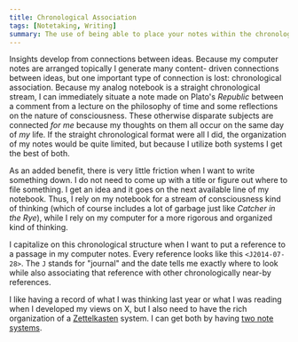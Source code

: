 ```yaml
---
title: Chronological Association
tags: [Notetaking, Writing]
summary: The use of being able to place your notes within the chronological stream of your thoughts.
---
```


Insights develop from connections between ideas.  Because my
computer notes are arranged topically I generate many content-
driven connections between ideas, but one important type of
connection is lost: chronological association.  Because my analog
notebook is a straight chronological stream, I can immediately
situate a note made on Plato's *Republic* between a comment from a
lecture on the philosophy of time and some reflections on the
nature of consciousness.  These otherwise disparate subjects are
connected *for me* because my thoughts on them all occur on the
same day of *my* life.  If the straight chronological format were
all I did, the organization of my notes would be quite limited, but
because I utilize both systems I get the best of both.

As an added benefit, there is very little friction when I want to
write something down.  I do not need to come up with a title or
figure out where to file something.  I get an idea and it goes on
the next available line of my notebook.  Thus, I rely on my
notebook for a stream of consciousness kind of thinking (which of
course includes a lot of garbage just like *Catcher in the Rye*),
while I rely on my computer for a more rigorous and organized kind
of thinking.

I capitalize on this chronological structure when I want to put a
reference to a passage in my computer notes.  Every reference looks
like this `<J2014-07-28>`.  The `J` stands for "journal" and the
date tells me exactly where to look while also associating that
reference with other chronologically near-by references.

I like having a record of what I was thinking last year or what I
was reading when I developed my views on X, but I also need to have
the rich organization of a [Zettelkasten] system.  I can get both
by having [two note systems].

[two note systems]: http://www.dansheffler.com/blog/2014-07-21-two-goals-of-note-taking
[Zettelkasten]: http://takingnotenow.blogspot.com/2007/12/luhmanns-zettelkasten.html

